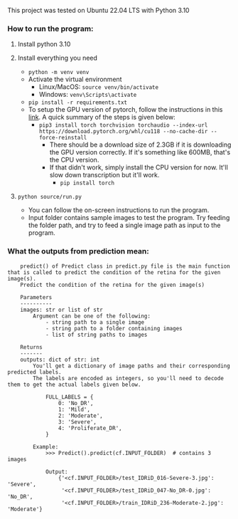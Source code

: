 This project was tested on Ubuntu 22.04 LTS with Python 3.10

### How to run the program:
1. Install python 3.10
2) Install everything you need
   - `python -m venv venv`
   - Activate the virtual environment
     - Linux/MacOS: `source venv/bin/activate`
     - Windows: `venv\Scripts\activate`
   - `pip install -r requirements.txt`
   - To setup the GPU version of pytorch, follow the instructions in this [link](https://github.com/openai/whisper/discussions/47).
     A quick summary of the steps is given below:
       - `pip3 install torch torchvision torchaudio --index-url https://download.pytorch.org/whl/cu118 --no-cache-dir --force-reinstall`
         - There should be a download size of 2.3GB if it is downloading the GPU version correctly. If it's something like 600MB, that's the CPU version.
         - If that didn't work, simply install the CPU version for now. It'll slow down transcription but it'll work.
           - `pip install torch`
           
3) `python source/run.py`
    - You can follow the on-screen instructions to run the program.
    - Input folder contains sample images to test the program.
   Try feeding the folder path, and try to feed a single image path as input to the program.


### What the outputs from prediction mean:

        predict() of Predict class in predict.py file is the main function that is called to predict the condition of the retina for the given image(s).
        Predict the condition of the retina for the given image(s)

        Parameters
        ----------
        images: str or list of str
            Argument can be one of the following:
                - string path to a single image
                - string path to a folder containing images
                - list of string paths to images

        Returns
        -------
        outputs: dict of str: int
            You'll get a dictionary of image paths and their corresponding predicted labels.
            The labels are encoded as integers, so you'll need to decode them to get the actual labels given below.

                FULL_LABELS = {
                    0: 'No_DR',
                    1: 'Mild',
                    2: 'Moderate',
                    3: 'Severe',
                    4: 'Proliferate_DR',
                }
            
            Example:
                >>> Predict().predict(cf.INPUT_FOLDER)  # contains 3 images

                Output:
                    {'<cf.INPUT_FOLDER>/test_IDRiD_016-Severe-3.jpg': 'Severe',
                     '<cf.INPUT_FOLDER>/test_IDRiD_047-No_DR-0.jpg': 'No_DR',
                     '<cf.INPUT_FOLDER>/train_IDRiD_236-Moderate-2.jpg': 'Moderate'}


